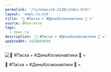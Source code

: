 ```yaml
---
permalink: '/ru/news/vk-2130/index.html'
layout: 'news.ru.njk'
title: '🗿 #Пасха + #ДеньКосмонавтики 🚀 ='
source: ВКонтакте
tags:
  - news_ru
description: '🗿 #Пасха + #ДеньКосмонавтики 🚀 ='
updatedAt: 1428869640
---
```

![🗿 #Пасха + #ДеньКосмонавтики 🚀 =](https://sun9-16.userapi.com/impf/UeQ9ig4yA9LF_fn4saJ8auuuf-DWuidMPNsrWQ/EG9iqDmZnlc.jpg?size=700x700&quality=96&proxy=1&sign=3c0751f691c3b719d1e7bd9fc26825f7&c_uniq_tag=17D_IN8F3zjkKjiIWaVJEd9YUJc-KuXMHKDiLDOhVNc&type=album)

🗿 #Пасха + #ДеньКосмонавтики 🚀 =
